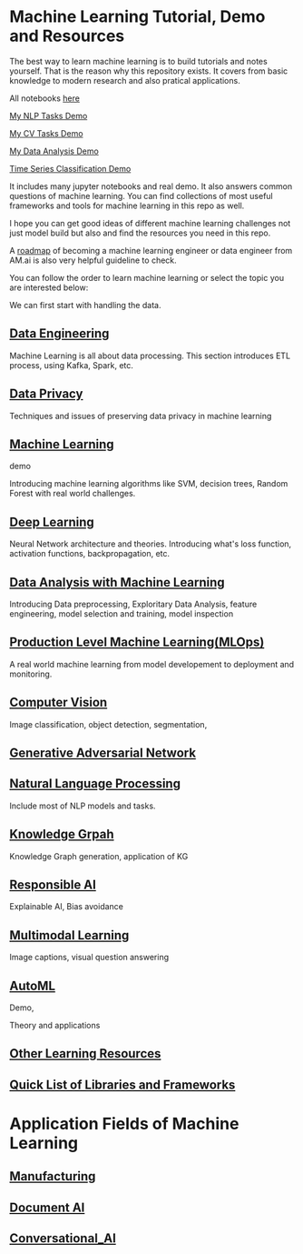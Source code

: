 # Machine Learning Tutorial, Demo and Resources

The best way to learn machine learning is to build tutorials and notes yourself. That is the reason why this repository exists. It covers from basic knowledge to modern research and also pratical applications. 

All notebooks [here](notebooks/)

[My NLP Tasks Demo]()

[My CV Tasks Demo]()

[My Data Analysis Demo]()

[Time Series Classification Demo]()


It includes many jupyter notebooks and real demo. It also answers common questions of machine learning. 
You can find collections of most useful frameworks and tools for machine learning in this repo as well.

I hope you can get good ideas of different machine learning challenges not just model build but also  and find the resources you need in this repo.

A [roadmap](https://i.am.ai/roadmap/) of becoming a machine learning engineer or data engineer from AM.ai is also very helpful guideline to check.

You can follow the order to learn machine learning or select the topic you are interested below:

We can first start with handling the data.

## [Data Engineering](Data_Engineering.md)

Machine Learning is all about data processing. This section introduces ETL process, using Kafka, Spark, etc.

## [Data Privacy](Data_Privacy.md)

Techniques and issues of preserving data privacy in machine learning

## [Machine Learning](Machine_Learning.md)

demo

Introducing machine learning algorithms like SVM, decision trees, Random Forest with real world challenges.

## [Deep Learning](Deep_Learning.md)

Neural Network architecture and theories. Introducing what's loss function, activation functions, backpropagation, etc.

## [Data Analysis with Machine Learning](Data_Analysis.md)

Introducing Data preprocessing, Exploritary Data Analysis, feature engineering, model selection and training, model inspection

## [Production Level Machine Learning(MLOps)](MLOps.md)

A real world machine learning from model developement to deployment and monitoring.

## [Computer Vision](Computer_Vision.md)

Image classification, object detection, segmentation, 

## [Generative Adversarial Network](Generative_Adversarial_Network.md)


## [Natural Language Processing](Natural_Language_Processing.md)

Include most of NLP models and tasks.

## [Knowledge Grpah](Knowledge_Graph.md)

Knowledge Graph generation, application of KG

## [Responsible AI](Responsible_AI.md)

Explainable AI, Bias avoidance

## [Multimodal Learning](Multimodal.md)

Image captions, visual question answering

## [AutoML](autoML.md)

Demo, 

Theory and applications


## [Other Learning Resources](Other_Learning_Resources.md)

## [Quick List of Libraries and Frameworks](Libraries_and_Frameworks.md)

# Application Fields of Machine Learning

## [Manufacturing](applications/Manufacturing.md)

## [Document AI](applications/Document_AI.md)

## [Conversational_AI](applications/Conversational_AI.md)






